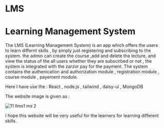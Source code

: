 # LMS
# Learning Management System

The LMS (Learning Management System) is an app which offers the users to learn differnt skills , 
by simply just registering and  subscribing to the system. the admin can create the course ,add and delete 
the lecture, and view the status of the all users whether they are subscirbed or not , the system is integrated with the
zarzor pay for the payment. The system contains the authenication and authorization module , registration module ,
course module , payement module.

Here I have use the : React , node.js , tailwind , daisy-ui , MongoDB

The website image is given as :

![11 l![lms1](https://github.com/user-attachments/assets/e4a1159e-9014-4d3d-8af4-0c047f11bbbe)
ms 2](https://github.com/user-attachments/assets/38eadc3a-ef96-4a13-8461-4a0d871e9fb1)



I hope this website will be very useful for the learners for learning different skills. 
